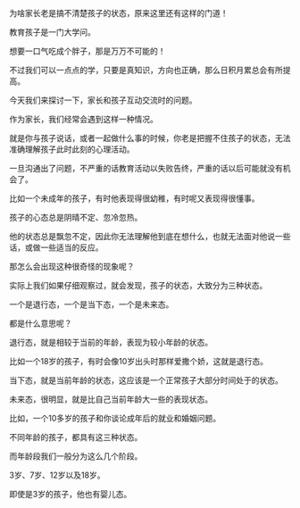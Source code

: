为啥家长老是搞不清楚孩子的状态，原来这里还有这样的门道！





教育孩子是一门大学问。

想要一口气吃成个胖子，那是万万不可能的！

不过我们可以一点点的学，只要是真知识，方向也正确，那么日积月累总会有所提高。



今天我们来探讨一下，家长和孩子互动交流时的问题。

作为家长，我们经常会遇到这样一种情况。

就是你与孩子说话，或者一起做什么事的时候，你老是把握不住孩子的状态，无法准确理解孩子此时此刻的心理活动。

一旦沟通出了问题，不严重的话教育活动以失败告终，严重的话以后可能就没有机会了。

比如一个未成年的孩子，有时他表现得很幼稚，有时呢又表现得很懂事。

孩子的心态总是阴晴不定、忽冷忽热。

他的状态总是飘忽不定，因此你无法理解他到底在想什么，也就无法面对他说一些话，或做一些适当的反应。

那怎么会出现这种很奇怪的现象呢？



实际上我们如果仔细观察过，就会发现，孩子的状态，大致分为三种状态。

一个是退行态，一个是当下态，一个是未来态。

都是什么意思呢？



退行态，就是相较于当前的年龄，表现为较小年龄的状态。

比如一个18岁的孩子，有时会像10岁出头时那样爱撒个娇，这就是退行态。



当下态，就是当前年龄的状态，这应该是一个正常孩子大部分时间处于的状态。



未来态，很明显，就是比自己当前年龄大一些的表现状态。

比如，一个10多岁的孩子和你谈论成年后的就业和婚姻问题。





不同年龄的孩子，都具有这三种状态。

而年龄段我们一般分为这么几个阶段。

3岁、7岁、12岁以及18岁。

即使是3岁的孩子，他也有婴儿态。
